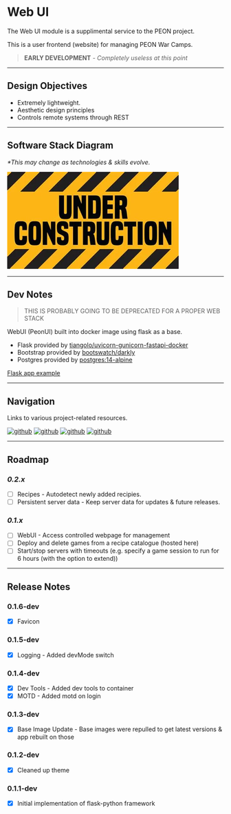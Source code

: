 # Web UI

The Web UI module is a supplimental service to the PEON project.

This is a user frontend (website) for managing PEON War Camps.

> **EARLY DEVELOPMENT**
*- Completely useless at this point*

---

## Design Objectives

- Extremely lightweight.
- Aesthetic design principles
- Controls remote systems through REST

---

## Software Stack Diagram

*\*This may change as technologies & skills evolve.*

![Software Stack](../images/diagrams/diagram_webui.png)

---

## Dev Notes

> THIS IS PROBABLY GOING TO BE DEPRECATED FOR A PROPER WEB STACK

WebUI (PeonUI) built into docker image using flask as a base.

- Flask provided by [tiangolo/uvicorn-gunicorn-fastapi-docker](https://github.com/tiangolo/uvicorn-gunicorn-fastapi-docker)
- Bootstrap provided by [bootswatch/darkly](https://bootswatch.com/darkly/)
- Postgres provided by [postgres:14-alpine](https://hub.docker.com/_/postgres)

[Flask app example](https://ianlondon.github.io/blog/deploy-flask-docker-nginx/)

---

## Navigation

Links to various project-related resources.

[![github](../../images/buttons/button_github.svg)](https://github.com/the-peon-project/peon-webui)
[![github](../../images/buttons/button_bug.svg)](https://github.com/the-peon-project/peon-webui/issues/new/choose)
[![github](../../images/buttons/button_changelog.svg)](../development/release_notes/04_webui.md)
[![github](../../images/buttons/button_docker.svg)](https://hub.docker.com/repository/docker/umlatt/peon.webui/general)

---

## Roadmap

### *0.2.x*

- [ ] Recipes - Autodetect newly added recipies.
- [ ] Persistent server data - Keep server data for updates & future releases.

### *0.1.x*

- [ ] WebUI - Access controlled webpage for management
- [ ] Deploy and delete games from a recipe catalogue (hosted here)
- [ ] Start/stop servers with timeouts (e.g. specify a game session to run for 6 hours (with the option to extend))

---

## Release Notes

### 0.1.6-dev

- [x] Favicon

### 0.1.5-dev

- [x] Logging - Added devMode switch

### 0.1.4-dev

- [x] Dev Tools - Added dev tools to container
- [x] MOTD - Added motd on login

### 0.1.3-dev

- [x] Base Image Update - Base images were repulled to get latest versions & app rebuilt on those

### 0.1.2-dev

- [x] Cleaned up theme

### 0.1.1-dev

- [x] Initial implementation of flask-python framework
